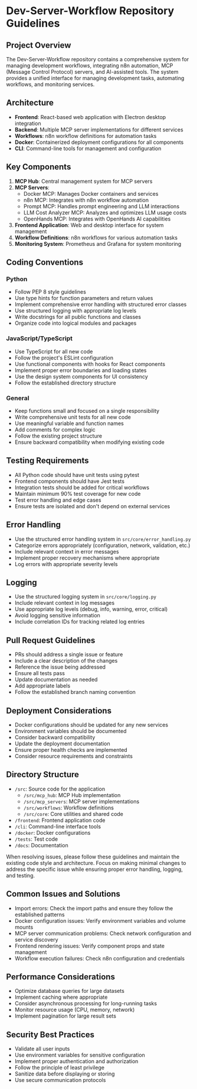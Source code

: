 # Dev-Server-Workflow Repository Guidelines

## Project Overview
The Dev-Server-Workflow repository contains a comprehensive system for managing development workflows, integrating n8n automation, MCP (Message Control Protocol) servers, and AI-assisted tools. The system provides a unified interface for managing development tasks, automating workflows, and monitoring services.

## Architecture
- **Frontend**: React-based web application with Electron desktop integration
- **Backend**: Multiple MCP server implementations for different services
- **Workflows**: n8n workflow definitions for automation tasks
- **Docker**: Containerized deployment configurations for all components
- **CLI**: Command-line tools for management and configuration

## Key Components
1. **MCP Hub**: Central management system for MCP servers
2. **MCP Servers**:
   - Docker MCP: Manages Docker containers and services
   - n8n MCP: Integrates with n8n workflow automation
   - Prompt MCP: Handles prompt engineering and LLM interactions
   - LLM Cost Analyzer MCP: Analyzes and optimizes LLM usage costs
   - OpenHands MCP: Integrates with OpenHands AI capabilities
3. **Frontend Application**: Web and desktop interface for system management
4. **Workflow Definitions**: n8n workflows for various automation tasks
5. **Monitoring System**: Prometheus and Grafana for system monitoring

## Coding Conventions

### Python
- Follow PEP 8 style guidelines
- Use type hints for function parameters and return values
- Implement comprehensive error handling with structured error classes
- Use structured logging with appropriate log levels
- Write docstrings for all public functions and classes
- Organize code into logical modules and packages

### JavaScript/TypeScript
- Use TypeScript for all new code
- Follow the project's ESLint configuration
- Use functional components with hooks for React components
- Implement proper error boundaries and loading states
- Use the design system components for UI consistency
- Follow the established directory structure

### General
- Keep functions small and focused on a single responsibility
- Write comprehensive unit tests for all new code
- Use meaningful variable and function names
- Add comments for complex logic
- Follow the existing project structure
- Ensure backward compatibility when modifying existing code

## Testing Requirements
- All Python code should have unit tests using pytest
- Frontend components should have Jest tests
- Integration tests should be added for critical workflows
- Maintain minimum 90% test coverage for new code
- Test error handling and edge cases
- Ensure tests are isolated and don't depend on external services

## Error Handling
- Use the structured error handling system in `src/core/error_handling.py`
- Categorize errors appropriately (configuration, network, validation, etc.)
- Include relevant context in error messages
- Implement proper recovery mechanisms where appropriate
- Log errors with appropriate severity levels

## Logging
- Use the structured logging system in `src/core/logging.py`
- Include relevant context in log messages
- Use appropriate log levels (debug, info, warning, error, critical)
- Avoid logging sensitive information
- Include correlation IDs for tracking related log entries

## Pull Request Guidelines
- PRs should address a single issue or feature
- Include a clear description of the changes
- Reference the issue being addressed
- Ensure all tests pass
- Update documentation as needed
- Add appropriate labels
- Follow the established branch naming convention

## Deployment Considerations
- Docker configurations should be updated for any new services
- Environment variables should be documented
- Consider backward compatibility
- Update the deployment documentation
- Ensure proper health checks are implemented
- Consider resource requirements and constraints

## Directory Structure
- `/src`: Source code for the application
  - `/src/mcp_hub`: MCP Hub implementation
  - `/src/mcp_servers`: MCP server implementations
  - `/src/workflows`: Workflow definitions
  - `/src/core`: Core utilities and shared code
- `/frontend`: Frontend application code
- `/cli`: Command-line interface tools
- `/docker`: Docker configurations
- `/tests`: Test code
- `/docs`: Documentation

When resolving issues, please follow these guidelines and maintain the existing code style and architecture. Focus on making minimal changes to address the specific issue while ensuring proper error handling, logging, and testing.

## Common Issues and Solutions
- Import errors: Check the import paths and ensure they follow the established patterns
- Docker configuration issues: Verify environment variables and volume mounts
- MCP server communication problems: Check network configuration and service discovery
- Frontend rendering issues: Verify component props and state management
- Workflow execution failures: Check n8n configuration and credentials

## Performance Considerations
- Optimize database queries for large datasets
- Implement caching where appropriate
- Consider asynchronous processing for long-running tasks
- Monitor resource usage (CPU, memory, network)
- Implement pagination for large result sets

## Security Best Practices
- Validate all user inputs
- Use environment variables for sensitive configuration
- Implement proper authentication and authorization
- Follow the principle of least privilege
- Sanitize data before displaying or storing
- Use secure communication protocols
